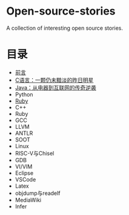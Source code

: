 # Open-source-stories
A collection of interesting open source stories.

# 目录
* [前言](1-preface.md)
* [C语言：一颗仍未黯淡的昨日明星](2-C.md)
* [Java：从电器到互联网的传奇逆袭](3-Java.md)
* Python
* [Ruby](2-Ruby.md)
* C++
* Ruby
* GCC
* LLVM
* ANTLR
* SOOT
* Linux
* RISC-V与Chisel
* GDB
* VI/VIM
* Eclipse
* VSCode
* Latex
* objdump与readelf
* MediaWiki
* Infer
